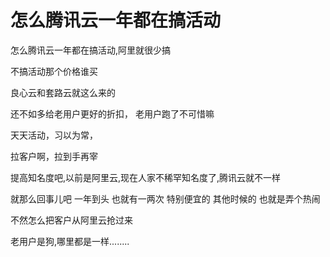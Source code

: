 # 怎么腾讯云一年都在搞活动


怎么腾讯云一年都在搞活动,阿里就很少搞

不搞活动那个价格谁买

良心云和套路云就这么来的

还不如多给老用户更好的折扣， 老用户跑了不可惜嘛

天天活动，习以为常，

拉客户啊，拉到手再宰

提高知名度吧,以前是阿里云,现在人家不稀罕知名度了,腾讯云就不一样<img src="static/image/smiley/default/titter.gif" smilieid="9" border="0" alt="" />

就那么回事儿吧 一年到头 也就有一两次 特别便宜的 其他时候的 也就是弄个热闹

不然怎么把客户从阿里云抢过来

老用户是狗,哪里都是一样........
